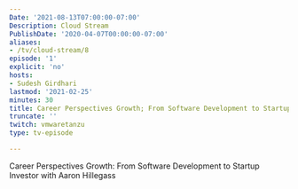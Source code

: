 ```yaml
---
Date: '2021-08-13T07:00:00-07:00'
Description: Cloud Stream 
PublishDate: '2020-04-07T00:00:00-07:00'
aliases:
- /tv/cloud-stream/8
episode: '1'
explicit: 'no'
hosts:
- Sudesh Girdhari
lastmod: '2021-02-25'
minutes: 30
title: Career Perspectives Growth; From Software Development to Startup Investor.
truncate: ''
twitch: vmwaretanzu
type: tv-episode

---
```


Career Perspectives Growth: From Software Development to Startup Investor with Aaron Hillegass